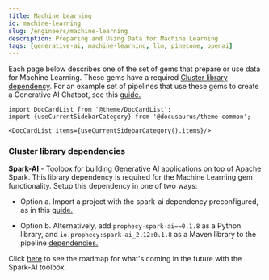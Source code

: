 ```yaml
---
title: Machine Learning
id: machine-learning
slug: /engineers/machine-learning
description: Preparing and Using Data for Machine Learning
tags: [generative-ai, machine-learning, llm, pinecone, openai]
---
```


Each page below describes one of the set of gems that prepare or use data for Machine Learning. These gems have a required [Cluster library dependency](/engineers/machine-learning#cluster-library-dependencies). For an example set of pipelines that use these gems to create a Generative AI Chatbot, see this [guide.](/engineers/generative-ai-chatbot)

```mdx-code-block
import DocCardList from '@theme/DocCardList';
import {useCurrentSidebarCategory} from '@docusaurus/theme-common';

<DocCardList items={useCurrentSidebarCategory().items}/>
```

### Cluster library dependencies

[**Spark-AI**](https://github.com/prophecy-io/spark-ai/tree/main) - Toolbox for building Generative AI applications on top of Apache Spark. This library dependency is required for the Machine Learning gem functionality. Setup this dependency in one of two ways:

- Option a. Import a project with the spark-ai dependency preconfigured, as in this [guide.](/engineers/generative-ai-chatbot#1c-load-the-git-repository)

- Option b. Alternatively, add `prophecy-spark-ai==0.1.8` as a Python library, and `io.prophecy:spark-ai_2.12:0.1.8` as a Maven library to the pipeline [dependencies.](/docs/extensibility/dependencies/spark-dependencies.md)

Click [here](https://github.com/prophecy-io/spark-ai/tree/main#roadmap) to see the roadmap for what's coming in the future with the Spark-AI toolbox.
